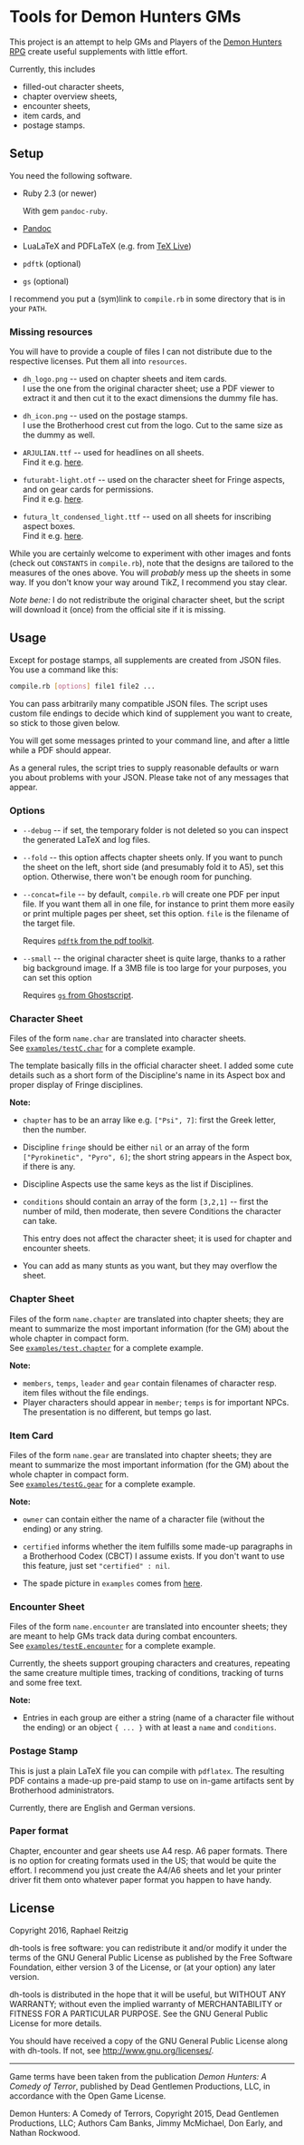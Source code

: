 # Tools for Demon Hunters GMs

This project is an attempt to help GMs and Players of the 
  [Demon Hunters RPG](http://www.demonhuntersrpg.com/)
create useful supplements with little effort.

Currently, this includes

 * filled-out character sheets,
 * chapter overview sheets,
 * encounter sheets,
 * item cards, and
 * postage stamps.


## Setup

You need the following software.

 * Ruby 2.3 (or newer)
 
   With gem `pandoc-ruby`.
   
 * [Pandoc](http://pandoc.org/)
 
 * LuaLaTeX and PDFLaTeX (e.g. from [TeX Live](https://www.tug.org/texlive/))
 
 * `pdftk` (optional)
 
 * `gs` (optional)

I recommend you put a (sym)link to `compile.rb` in some directory that is in
your `PATH`.

### Missing resources

You will have to provide a couple of files I can not distribute due to
the respective licenses. Put them all into `resources`.

 * `dh_logo.png` -- used on chapter sheets and item cards.  
   I use the one from the original character sheet; use a PDF viewer to
   extract it and then cut it to the exact dimensions the dummy file has.
   
 * `dh_icon.png` -- used on the postage stamps.  
   I use the Brotherhood crest cut from the logo. Cut to the same size as
   the dummy as well.
   
 * `ARJULIAN.ttf` -- used for headlines on all sheets.  
    Find it e.g. [here](http://www.fontzone.net/font-details/ar-julian).
 
 * `futurabt-light.otf` -- used on the character sheet for Fringe aspects,
    and on gear cards for permissions.  
    Find it e.g. [here](http://ufonts.com/fonts/futurabt-light-opentype.html).
    
 * `futura_lt_condensed_light.ttf` -- used on all sheets for inscribing aspect
    boxes.  
    Find it e.g. [here](http://ufonts.com/fonts/futura-lt-condensed-light.html).
 
While you are certainly welcome to experiment with other images and fonts
(check out `CONSTANTS` in `compile.rb`),
note that the designs are tailored to the measures of the ones above. You
will *probably* mess up the sheets in some way. 
If you don't know your way around TikZ, I recommend you stay clear.

*Note bene:* I do not redistribute the original character sheet, but the script
will download it (once) from the official site if it is missing.



## Usage

Except for postage stamps, all supplements are created from JSON files. 
You use a command like this:

```bash
compile.rb [options] file1 file2 ...
```

You can pass arbitrarily many compatible JSON files.
The script uses custom file endings to decide which kind of supplement you want
to create, so stick to those given below.

You will get some messages printed to your command line, and after a little
while a PDF should appear.

As a general rules, the script tries to supply reasonable defaults or warn you
about problems with your JSON. Please take not of any messages that appear.

### Options

 * `--debug` -- if set, the temporary folder is not deleted so you can inspect
    the generated LaTeX and log files.

 * `--fold` -- this option affects chapter sheets only. If you want to punch
    the sheet on the left, short side (and presumably fold it to A5), set this
    option. Otherwise, there won't be enough room for punching.
    
 * `--concat=file` -- by default, `compile.rb` will create one PDF per input
   file. If you want them all in one file, for instance to print them more
   easily or print multiple pages per sheet, set this option. `file` is the
   filename of the target file.
   
   Requires [`pdftk` from the pdf toolkit](https://www.pdflabs.com/tools/pdftk-the-pdf-toolkit/).

 * `--small` -- the original character sheet is quite large, thanks to a rather
   big background image. If a 3MB file is too large for your purposes, you
   can set this option
   
   Requires [`gs` from Ghostscript](http://www.ghostscript.com/).
   

### Character Sheet

Files of the form `name.char` are translated into character sheets.  
See [`examples/testC.char`]() for a complete example.

The template basically fills in the official character sheet. I added some
cute details such as a short form of the Discipline's name in its Aspect box and
proper display of Fringe disciplines.

**Note:**

 * `chapter` has to be an array like e.g. `["Psi", 7]`: first the Greek letter,
    then the number.
 * Discipline `fringe` should be either `nil` or an array of the form
    `["Pyrokinetic", "Pyro", 6]`; the short string appears in the Aspect box,
    if there is any.
 * Discipline Aspects use the same keys as the list if Disciplines.
 * `conditions` should contain an array of the form `[3,2,1]` -- first the number 
   of mild, then moderate, then severe Conditions the character can take.
   
   This entry does not affect the character sheet; it is used for chapter and
   encounter sheets.
 * You can add as many stunts as you want, but they may overflow the sheet.
    

### Chapter Sheet

Files of the form `name.chapter` are translated into chapter sheets;
they are meant to summarize the most important information (for the GM)
about the whole chapter in compact form.  
See [`examples/test.chapter`]() for a complete example.

**Note:**

 * `members`, `temps`, `leader` and `gear` contain filenames of character
   resp. item files without the file endings.
 * Player characters should appear in `member`; `temps` is for important NPCs.
   The presentation is no different, but temps go last.

### Item Card

Files of the form `name.gear` are translated into chapter sheets;
they are meant to summarize the most important information (for the GM)
about the whole chapter in compact form.  
See [`examples/testG.gear`]() for a complete example.

**Note:**

 * `owner` can contain either the name of a character file (without the ending)
    or any string.
    
 * `certified` informs whether the item fulfills some made-up paragraphs in
   a Brotherhood Codex (CBCT) I assume exists. If you don't want to use this
   feature, just set `"certified" : nil`.
   
 * The spade picture in `examples` comes from 
     [here](http://www.fancyicons.com/free-icon/232/garden-icon-set/free-spade-icon-png/).


### Encounter Sheet

Files of the form `name.encounter` are translated into encounter sheets;
they are meant to help GMs track data during combat encounters.  
See [`examples/testE.encounter`]() for a complete example.

Currently, the sheets support grouping characters and creatures,
repeating the same creature multiple times, tracking of conditions,
tracking of turns and some free text.

**Note:**

 * Entries in each group are either a string (name of a character file
    without the ending) or an object `{ ... }` with at least a `name`
    and `conditions`.


### Postage Stamp

This is just a plain LaTeX file you can compile with `pdflatex`.
The resulting PDF contains a made-up pre-paid stamp to use on in-game
artifacts sent by Brotherhood administrators.

Currently, there are English and German versions.


### Paper format

Chapter, encounter and gear sheets use A4 resp. A6 paper formats. There is no
option for creating formats used in the US; that would be quite the effort.
I recommend you just create the A4/A6 sheets and let your printer driver
fit them onto whatever paper format you happen to have handy.


## License

Copyright 2016, Raphael Reitzig

dh-tools is free software: you can redistribute it and/or modify
it under the terms of the GNU General Public License as published by
the Free Software Foundation, either version 3 of the License, or
(at your option) any later version.

dh-tools is distributed in the hope that it will be useful,
but WITHOUT ANY WARRANTY; without even the implied warranty of
MERCHANTABILITY or FITNESS FOR A PARTICULAR PURPOSE.  See the
GNU General Public License for more details.

You should have received a copy of the GNU General Public License
along with dh-tools. If not, see <http://www.gnu.org/licenses/>.

---

Game terms have been taken from the publication *Demon Hunters: A Comedy of Terror*,
published by Dead Gentlemen Productions, LLC, in accordance with the
Open Game License.

Demon Hunters: A Comedy of Terrors, Copyright 2015, Dead Gentlemen
Productions, LLC; Authors Cam Banks, Jimmy McMichael, Don Early,
and Nathan Rockwood.
